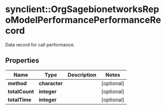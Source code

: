 # synclient::OrgSagebionetworksRepoModelPerformancePerformanceRecord

Data record for call performance.

## Properties
Name | Type | Description | Notes
------------ | ------------- | ------------- | -------------
**method** | **character** |  | [optional] 
**totalCount** | **integer** |  | [optional] 
**totalTime** | **integer** |  | [optional] 


